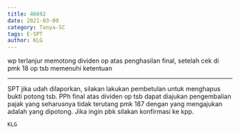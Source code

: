 ```yaml
---
title: 46692
date: 2021-03-09
category: Tanya-SC
tags: E-SPT
author: KLG
---
```


wp terlanjur memotong dividen op atas penghasilan final, setelah cek di pmk 18 op tsb memenuhi ketentuan

---

SPT jika udah dilaporkan, silakan lakukan pembetulan untuk menghapus bukti potong tsb. PPh final atas dividen op tsb dapat diajukan pengembalian pajak yang seharusnya tidak terutang pmk 187 dengan yang mengajukan adalah yang dipotong. Jika ingin pbk silakan konfirmasi ke kpp.

`KLG`
